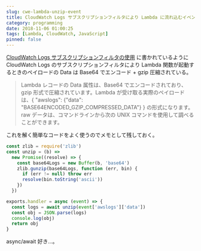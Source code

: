 ```yaml
---
slug: cwe-lambda-unzip-event
title: CloudWatch Logs サブスクリプションフィルタにより Lambda に流れ込むイベントのデータをデコードする
category: programming
date: 2018-11-06 01:00:25
tags: [Lambda, CloudWatch, JavaScript]
pinned: false
---
```


[CloudWatch Logs サブスクリプションフィルタの使用](https://docs.aws.amazon.com/ja_jp/AmazonCloudWatch/latest/logs/SubscriptionFilters.html#LambdaFunctionExample) に書かれているように CloudWatch Logs のサブスクリプションフィルタにより Lambda 関数が起動するときのペイロードの Data は Base64 でエンコード + gzip 圧縮されている。

> Lambda レコードの Data 属性は、Base64 でエンコードされており、gzip 形式で圧縮されています。Lambda が受け取る実際のペイロードは、{ "awslogs": {"data": "BASE64ENCODED_GZIP_COMPRESSED_DATA"} } の形式になります。raw データは、コマンドラインから次の UNIX コマンドを使用して調べることができます。

これを解く簡単なコードをよく使うのでメモとして残しておく。

```js
const zlib = require('zlib')
const unzip = (b) =>
  new Promise((resolve) => {
    const base64Logs = new Buffer(b, 'base64')
    zlib.gunzip(base64Logs, function (err, bin) {
      if (err != null) throw err
      resolve(bin.toString('ascii'))
    })
  })

exports.handler = async (event) => {
  const logs = await unzip(event['awslogs']['data'])
  const obj = JSON.parse(logs)
  console.log(obj)
  return obj
}
```

async/await 好き...。
